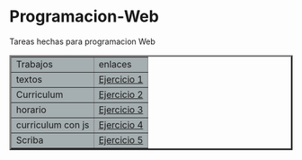 # Programacion-Web
Tareas hechas para programacion Web

<html> <head>
	<center><title> https://github.com/YeshuaCorona/Programacion-Weba </title></center>
</head>

<table border="3" cellpadding="5">
		<tbody><tr bgcolor="#A5AEB0">
			<td>Trabajos</td>
			<td>enlaces</td>
		</tr>
		<tr bgcolor="#A5AEB0">
			<td>textos</td>
			<td><a href="practica 1 corona.html">Ejercicio 1</a></td>
		</tr>
		<tr bgcolor="#A5AEB0">
			<td>Curriculum</td>
			<td><a href="Curriculum Corona.html">Ejercicio 2</a></td>
		</tr>
		<tr bgcolor="#A5AEB0">
			<td>horario</td>
			<td><a href="practica 3.html">Ejercicio 3</a></td>
		</tr>
		<tr bgcolor="#A5AEB0">
		<td>curriculum con js</td>
			<td><a href="index.html">Ejercicio 4</a></td>
		</tr>
        	<tr bgcolor="#A5AEB0">
		<td>Scriba</td>
			<td><a href="practica 5.html">Ejercicio 5</a></td>
		</tr>
	</tbody></table>
